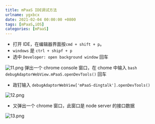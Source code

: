 ```yaml
---
title: mPaaS IDE调试⽅法
urlname: ygxbcx
date: 2021-02-04 00:00:00 +0800
tags: [mPaaS,iOS]
categories: [mPaaS]
---
```


- 打开 IDE，在编辑器界⾯按`cmd + shift + p`。
- `windows` 是 `ctrl + shipf + p`
- 选中 `Developer: open background window` 回⻋

<!-- more -->

![11.png](https://cdn.nlark.com/yuque/0/2021/png/1028501/1612426653829-3d9e3886-da79-45c5-9e2d-6f29006d8b4e.png#align=left&display=inline&height=852&margin=%5Bobject%20Object%5D&name=11.png&originHeight=852&originWidth=1500&size=257858&status=done&style=none&width=1500)
弹出⼀个 chrome console 窗⼝，在 chome 中输⼊ `bash debugAdaptorWebView.mPaaS.openDevTools()` 回车

- 政钉输⼊ `debugAdaptorWebView['mPaaS-dingtalk'].openDevTools()`

![12.png](https://cdn.nlark.com/yuque/0/2021/png/1028501/1612426672259-4fd947d5-917a-4f2d-a1f6-3139749c1def.png#align=left&display=inline&height=852&margin=%5Bobject%20Object%5D&name=12.png&originHeight=852&originWidth=1500&size=468775&status=done&style=none&width=1500)

- ⼜弹出⼀个 chrome 窗⼝，此窗⼝是 node server 的接⼝数据

![13.png](https://cdn.nlark.com/yuque/0/2021/png/1028501/1612426683704-f997e21b-3f72-4871-a7c1-649098034f83.png#align=left&display=inline&height=852&margin=%5Bobject%20Object%5D&name=13.png&originHeight=852&originWidth=1500&size=570600&status=done&style=none&width=1500)
